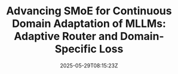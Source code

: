 ---
title: "Advancing SMoE for Continuous Domain Adaptation of MLLMs: Adaptive Router and Domain-Specific Loss"
authors:
- Liang Zhang
- Ziyao Lu
- Fandong Meng
- Hui Li
- Jie Zhou
- Jinsong Su
author_notes:
- "共同一作"
- "共同一作"
- 
- 
- 
- "通讯作者"
date: "2025-05-29T08:15:23Z"
publishDate: "2025-05-29T08:15:23Z"
publication_types: [direction7]
publication: "**In Proc. of ACL 2025.** (CCF-A类)"
---